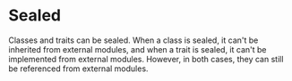# Sealed

Classes and traits can be sealed. When a class is sealed, it can't be inherited from external modules, and when a trait is sealed, it can't be implemented from external modules. However, in both cases, they can still be referenced from external modules.
